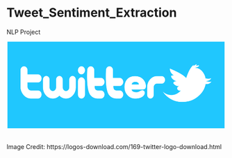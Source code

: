 # Tweet_Sentiment_Extraction
NLP Project

<p align="center">
 <img src="Color-Twitter-Logo.jpg" width="500" height="200">
</p> <br>
Image Credit: https://logos-download.com/169-twitter-logo-download.html
